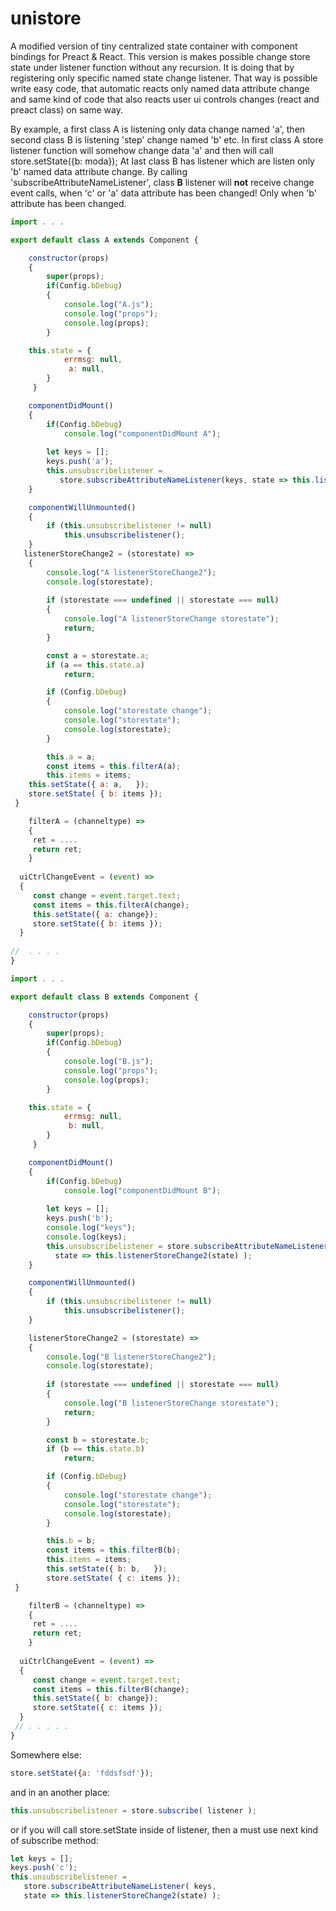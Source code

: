 # unistore
A modified version of tiny centralized state container with component bindings for Preact &amp; React. This version is makes possible change store state under listener function without any recursion. It is doing that by registering only specific named state change listener. That way is possible write easy code, that automatic reacts only named data attribute change and same kind of code that also reacts user ui controls changes (react and preact class) on same way. 

By example, a first class A is listening only data change named 'a', then second class B is listening 'step' change named 'b' etc. In first class A store listener function will somehow change data 'a' and then will call store.setState({b: moda}); At last class B has listener which are listen only 'b' named data attribute change. By calling 'subscribeAttributeNameListener', class **B** listener will **not** receive change event calls, when 'c' or 'a' data attribute has been changed! Only when 'b' attribute has been changed. 

```javascript
import . . .

export default class A extends Component {

	constructor(props)
	{
		super(props);
		if(Config.bDebug) 
		{
			console.log("A.js");
			console.log("props");
			console.log(props);
		}

  	this.state = {
			errmsg: null,
			 a: null,																					
		}	
	 }

	componentDidMount()
	{
		if(Config.bDebug) 				
			console.log("componentDidMount A");
			
		let keys = [];
		keys.push('a');
        this.unsubscribelistener = 
		   store.subscribeAttributeNameListener(keys, state => this.listenerStoreChange2(state) );                
	}

	componentWillUnmounted()
	{
		if (this.unsubscribelistener != null)
			this.unsubscribelistener();
	}
   listenerStoreChange2 = (storestate) =>
    {
        console.log("A listenerStoreChange2");
        console.log(storestate);
        
        if (storestate === undefined || storestate === null)
        {
            console.log("A listenerStoreChange storestate");
            return;
        }

        const a = storestate.a;	
		if (a == this.state.a)
			return;

		if (Config.bDebug)
		{
			console.log("storestate change");
			console.log("storestate");
			console.log(storestate);
		}

		this.a = a;
		const items = this.filterA(a);
		this.items = items;
    this.setState({ a: a,	});
    store.setState( { b: items });
 }	

	filterA = (channeltype) =>
	{
     ret = ....
     return ret;
	}
  
  uiCtrlChangeEvent = (event) =>
  {
     const change = event.target.text;
     const items = this.filterA(change);
     this.setState({ a: change});
     store.setState({ b: items });
  }
  
//  . . . .
}
```

```javascript
import . . .

export default class B extends Component {

	constructor(props)
	{
		super(props);
		if(Config.bDebug) 
		{
			console.log("B.js");
			console.log("props");
			console.log(props);
		}

  	this.state = {
			errmsg: null,
			 b: null,																					
		}	
	 }

	componentDidMount()
	{
		if(Config.bDebug) 				
			console.log("componentDidMount B");
			
		let keys = [];
		keys.push('b');
		console.log("keys");
		console.log(keys);
        this.unsubscribelistener = store.subscribeAttributeNameListener(keys,
		  state => this.listenerStoreChange2(state) );                
	}

	componentWillUnmounted()
	{
		if (this.unsubscribelistener != null)
			this.unsubscribelistener();
	}

    listenerStoreChange2 = (storestate) =>
    {
        console.log("B listenerStoreChange2");
        console.log(storestate);
        
        if (storestate === undefined || storestate === null)
        {
            console.log("B listenerStoreChange storestate");
            return;
        }

        const b = storestate.b;	
		if (b == this.state.b)
			return;

		if (Config.bDebug)
		{
			console.log("storestate change");
			console.log("storestate");
			console.log(storestate);
		}

		this.b = b;
		const items = this.filterB(b);
		this.items = items;
        this.setState({ b: b,	});
        store.setState( { c: items });
 }	

	filterB = (channeltype) =>
	{
     ret = ....
     return ret;
	}
  
  uiCtrlChangeEvent = (event) =>
  {
     const change = event.target.text;
     const items = this.filterB(change);
     this.setState({ b: change});
     store.setState({ c: items });
  }
 // . . . . .
}
```

Somewhere else:

```javascript
store.setState({a: 'fddsfsdf'});
```

and in an another place:

```javascript
this.unsubscribelistener = store.subscribe( listener );
```

or if you will call store.setState inside of listener, then a must use next kind of subscribe method: 

```javascript
let keys = [];
keys.push('c');
this.unsubscribelistener = 
   store.subscribeAttributeNameListener( keys,
   state => this.listenerStoreChange2(state) ); 
   ```
   
